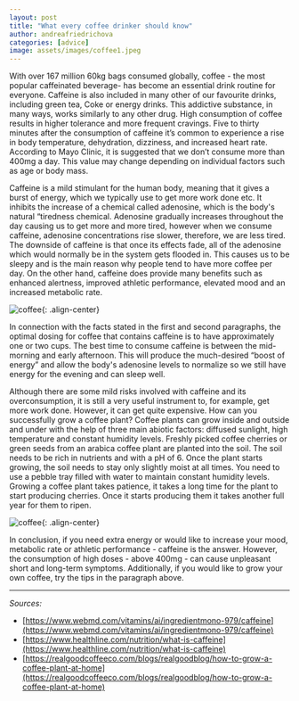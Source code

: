 ```yaml
---
layout: post
title: "What every coffee drinker should know"
author: andreafriedrichova
categories: [advice]
image: assets/images/coffee1.jpeg
---
```


With over 167 million 60kg bags consumed globally, coffee - the most popular caffeinated beverage- has become an essential drink routine for everyone. Caffeine is also included in many other of our favourite drinks, including green tea, Coke or energy drinks. This addictive substance, in many ways, works similarly to any other drug. High consumption of coffee results in higher tolerance and more frequent cravings. Five to thirty minutes after the consumption of caffeine it’s common to experience a rise in body temperature, dehydration, dizziness, and increased heart rate. According to Mayo Clinic, it is suggested that we don’t consume more than 400mg a day. This value may change depending on individual factors such as age or body mass.

Caffeine is a mild stimulant for the human body, meaning that it gives a burst of energy, which we typically use to get more work done etc. It inhibits the increase of a chemical called adenosine, which is the body's natural “tiredness chemical. Adenosine gradually increases throughout the day causing us to get more and more tired, however when we consume caffeine, adenosine concentrations rise slower, therefore, we are less tired. The downside of caffeine is that once its effects fade, all of the adenosine which would normally be in the system gets flooded in. This causes us to be sleepy and is the main reason why people tend to have more coffee per day. On the other hand, caffeine does provide many benefits such as enhanced alertness, improved athletic performance, elevated mood and an increased metabolic rate.

![coffee](/oracle-mag/assets/images/coffee2.jpeg){: .align-center}

In connection with the facts stated in the first and second paragraphs, the optimal dosing for coffee that contains caffeine is to have approximately one or two cups. The best time to consume caffeine is between the mid-morning and early afternoon. This will produce the much-desired “boost of energy” and allow the body's adenosine levels to normalize so we still have energy for the evening and can sleep well.

Although there are some mild risks involved with caffeine and its overconsumption, it is still a very useful instrument to, for example, get more work done. However, it can get quite expensive. How can you successfully grow a coffee plant? Coffee plants can grow inside and outside and under with the help of three main abiotic factors: diffused sunlight, high temperature and constant humidity levels. Freshly picked coffee cherries or green seeds from an arabica coffee plant are planted into the soil. The soil needs to be rich in nutrients and with a pH of 6. Once the plant starts growing, the soil needs to stay only slightly moist at all times. You need to use a pebble tray filled with water to maintain constant humidity levels. Growing a coffee plant takes patience, it takes a long time for the plant to start producing cherries. Once it starts producing them it takes another full year for them to ripen.

![coffee](/oracle-mag/assets/images/coffee3.jpeg){: .align-center}

In conclusion, if you need extra energy or would like to increase your mood, metabolic rate or athletic performance - caffeine is the answer. However, the consumption of high doses - above 400mg - can cause unpleasant short and long-term symptoms. Additionally, if you would like to grow your own coffee, try the tips in the paragraph above.

<hr>

_Sources:_

-   [https://www.webmd.com/vitamins/ai/ingredientmono-979/caffeine](https://www.webmd.com/vitamins/ai/ingredientmono-979/caffeine)
-   [https://www.healthline.com/nutrition/what-is-caffeine](https://www.healthline.com/nutrition/what-is-caffeine)
-   [https://realgoodcoffeeco.com/blogs/realgoodblog/how-to-grow-a-coffee-plant-at-home](https://realgoodcoffeeco.com/blogs/realgoodblog/how-to-grow-a-coffee-plant-at-home)
